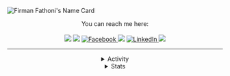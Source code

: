 <!-- Name Card -->
![Firman Fathoni's Name Card](https://cardivo.vercel.app/api?name=Firman%20Fathoni&description=Cyber%20Security%20Enthusiast,%20Junior%20Developer&image=https://avatars.githubusercontent.com/u/36108013?v=4&backgroundColor=%23313f43&instagram=firmanfathoni_&linkedin=Firman%20Fathoni&github=FirmanFathoni&twitter=firmanfathoni_&pattern=hideout&colorPattern=%23EFF4F6&opacity=0.05&iconColor=%23fff&fontColor=%23eff4f6)

<!-- Socmed Button -->
<div align="center">
   You can reach me here:<br><br>
  <a href="mailto:firmanfathoni@pm.me" style="text-decoration: none;">
    <img src="https://img.shields.io/badge/email%20me%20here-%23EA4335?&style=for-the-badge&logo=gmail&logoColor=white"/>
  </a>

  <a href="https://twitter.com/firmanfathoni_" style="text-decoration: none;">
    <img src="https://img.shields.io/badge/twitter-%231DA1F2?&style=for-the-badge&logo=twitter&logoColor=white"/>
  </a>

   <a href="https://facebook.com/firmanfathoni1337" target="_blank">
    <img src="https://img.shields.io/badge/-Facebook-1877f2?style=for-the-badge&logo=facebook&logoColor=white" alt="Facebook" />
  </a>

  <a href="https://instagram.com/firmanfathoni_" style="text-decoration: none;">
    <img src="https://img.shields.io/badge/instagram-%23E4405F?&style=for-the-badge&logo=instagram&logoColor=white"/>
  </a>

 <a href="https://linkedin.com/in/firmanfathoni" target="_blank">
    <img src="https://img.shields.io/badge/LinkedIn-%230077B5.svg?&style=for-the-badge&logo=linkedin&logoColor=white" alt="LinkedIn" />
  </a>

 <a href="https://t.me/FirmanFathoni" style="text-decoration: none;">
    <img src="https://img.shields.io/badge/telegram-%2326A5E4?&style=for-the-badge&logo=telegram&logoColor=white"/>
  </a>

---

<!-- Activity Section -->
<details>
  <summary>Activity</summary>
  <br/>
  <img src="https://lanyard-profile-readme.vercel.app/api/529270835341426708" alt="Discord Presence" />
</details>

<!-- Stats Section -->
<details>
<summary>Stats</summary>
  <br/>
  <img src="https://github-readme-stats.vercel.app/api?username=FirmanFathoni&hide_border=true&theme=react&show_icons=true&bg_color=1a1c1f&custom_title=Firman%20Fathoni%27s%20GitHub%20Stats" alt="GitHub Stats" />
  <br/>
  <img src="https://github-readme-stats.vercel.app/api/top-langs/?username=FirmanFathoni&layout=compact&hide_border=true&theme=react&bg_color=1a1c1f" alt="Top Language" />
</details>
</div>